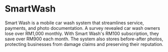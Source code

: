 # SmartWash
Smart Wash is a mobile car wash system that streamlines service, payments, and photo documentation. A survey revealed car wash owners lose over RM1,000 monthly. With Smart Wash's RM100 subscription, they save over RM900 each month. The system also stores before-after photos, protecting businesses from damage claims and preserving their reputation.
